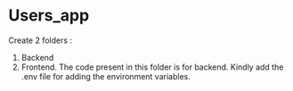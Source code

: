 # Users_app

Create 2 folders :
1. Backend
2. Frontend.
The code present in this folder is for backend.
Kindly add the .env file for adding the environment variables.
